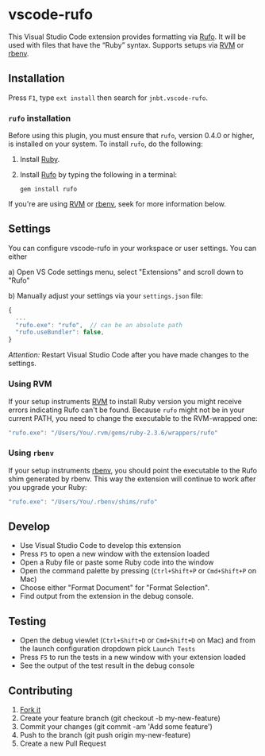 # vscode-rufo

This Visual Studio Code extension provides formatting via
[Rufo](https://github.com/ruby-formatter/rufo). It will be used
with files that have the “Ruby” syntax. Supports setups via [RVM](http://rvm.io)
or [rbenv](https://github.com/rbenv/rbenv).

## Installation

Press `F1`, type `ext install` then search for `jnbt.vscode-rufo`.

### `rufo` installation

Before using this plugin, you must ensure that `rufo`, version 0.4.0 or
higher, is installed on your system. To install `rufo`, do the following:

1.  Install [Ruby](https://www.ruby-lang.org/).

2.  Install [Rufo](https://github.com/ruby-formatter/rufo#installation) by typing the
    following in a terminal:

    ```shell
    gem install rufo
    ```

If you're are using [RVM](http://rvm.io) or [rbenv](https://github.com/rbenv/rbenv), seek
for more information below.

## Settings

You can configure vscode-rufo in your workspace or user settings. You can either

a) Open VS Code settings menu, select "Extensions" and scroll down to "Rufo"

b) Manually adjust your settings via your `settings.json` file:

```js
{
  ...
  "rufo.exe": "rufo",  // can be an absolute path
  "rufo.useBundler": false,
}
```

*Attention:* Restart Visual Studio Code after you have made changes to the settings.

### Using RVM

If your setup instruments [RVM](http://rvm.io) to install Ruby version
you might receive errors indicating Rufo can't be found. Because `rufo`
might not be in your current PATH, you need to change the executable
to the RVM-wrapped one:

```js
"rufo.exe": "/Users/You/.rvm/gems/ruby-2.3.6/wrappers/rufo"
```

### Using `rbenv`

If your setup instruments [rbenv](https://github.com/rbenv/rbenv), you should
point the executable to the Rufo shim generated by rbenv. This way the extension
will continue to work after you upgrade your Ruby:


```js
"rufo.exe": "/Users/You/.rbenv/shims/rufo"
```

## Develop

* Use Visual Studio Code to develop this extension
* Press `F5` to open a new window with the extension loaded
* Open a Ruby file or paste some Ruby code into the window
* Open the command palette by pressing (`Ctrl+Shift+P` or `Cmd+Shift+P` on Mac)
* Choose either "Format Document" for "Format Selection".
* Find output from the extension in the debug console.

## Testing

* Open the debug viewlet (`Ctrl+Shift+D` or `Cmd+Shift+D` on Mac) and from the launch configuration dropdown pick `Launch Tests`
* Press `F5` to run the tests in a new window with your extension loaded
* See the output of the test result in the debug console

## Contributing

1. [Fork it](https://github.com/jnbt/vscode-rufo/fork)
2. Create your feature branch (git checkout -b my-new-feature)
3. Commit your changes (git commit -am 'Add some feature')
4. Push to the branch (git push origin my-new-feature)
5. Create a new Pull Request
